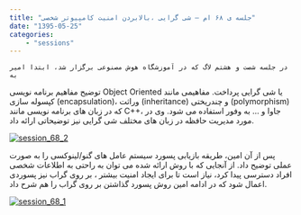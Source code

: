 ```yaml
---
title: "جلسه ی ۶۸ ام – شی گرایی ،بالابردن امنیت کامپیوتر شخصی"
date: "1395-05-25"
categories:
    - "sessions"
---
```

    در جلسه شصت و هشتم لاگ که در آموزشگاه هوش مصنوعی برگزار شد، ابتدا امیر به
توضیح مفاهیم برنامه نویسی Object Oriented یا شی گرایی پرداخت. مفاهیمی مانند
کپسوله سازی (encapsulation)، وراثت (inheritance) و چندریختی (polymorphism) که
در زبان های برنامه نویسی مانند C++، جاوا و … به وفور استفاده می شود. وی در
مورد مدیریت حافظه در زبان های مختلف شی گرایی نیز توضیحاتی ارائه داد.

[![session_68_2](img/b9229ea2-fdbb-11e6-86dd-a088b4d860141488289338.8144574.jpg)](img/b9229ea2-fdbb-11e6-86dd-a088b4d860141488289338.8144574.jpg)

پس از آن امین، طریقه بازیابی پسورد سیستم عامل های گنو/لینوکسی را به صورت عملی
توضیح داد. از آنجایی که با روش ارائه شده می توان به راحتی به اطلاعات شخصی
افراد دسترسی پیدا کرد، نیاز است تا برای ایجاد امنیت بیشتر ، بر روی گراب نیز
پسوردی اعمال شود که در ادامه امین روش پسورد گذاشتن بر روی گراب را هم شرح داد.

[![session_68_1](img/b922a08c-fdbb-11e6-86dd-a088b4d860141488289338.81449.jpg)](img/b922a08c-fdbb-11e6-86dd-a088b4d860141488289338.81449.jpg)


